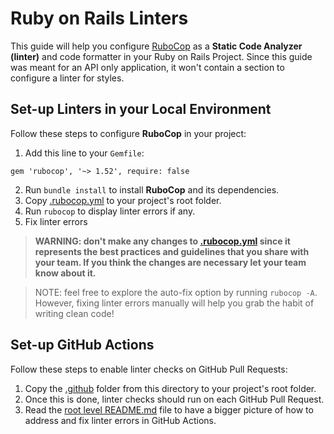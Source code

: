 # Ruby on Rails Linters

This guide will help you configure [RuboCop](https://rubocop.org/) as a **Static Code Analyzer (linter)** and code formatter in your Ruby on Rails Project. Since this guide was meant for an API only application, it won't contain a section to configure a linter for styles.

## Set-up Linters in your Local Environment
Follow these steps to configure **RuboCop** in your project:

1. Add this line to your `Gemfile`:
```
gem 'rubocop', '~> 1.52', require: false
```
2. Run `bundle install` to install **RuboCop** and its dependencies.
3. Copy [.rubocop.yml](./.rubocop.yml) to your project's root folder.
4. Run `rubocop` to display linter errors if any.
5. Fix linter errors

> **WARNING: don't make any changes to [.rubocop.yml](./.rubocop.yml) since it represents the best practices and guidelines that you share with your team. If you think the changes are necessary let your team know about it.**

> NOTE: feel free to explore the auto-fix option by running `rubocop -A`. However, fixing linter errors manually will help you grab the habit of writing clean code!

## Set-up GitHub Actions
Follow these steps to enable linter checks on GitHub Pull Requests:

1. Copy the [.github](./.github) folder from this directory to your project's root folder.
2. Once this is done, linter checks should run on each GitHub Pull Request.
3. Read the [root level README.md](../README.md) file to have a bigger picture of how to address and fix linter errors in GitHub Actions.
